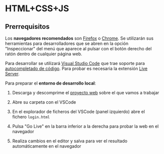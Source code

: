 # HTML+CSS+JS
## Prerrequisitos

Los **navegadores recomendados** son [Firefox](https://www.mozilla.org/es-ES/firefox/new/) o [Chrome](https://www.google.com/intl/es_es/chrome/). Se utilizarán sus herramientas para desarrolladores que se abren en la opción "Inspeccionar" del menú que aparece al pulsar con el botón derecho del ratón dentro de cualquier página web.

Para desarrollar se utilizará [Visual Studio Code](https://code.visualstudio.com/) que trae soporte para [autocompletado de código](https://code.visualstudio.com/docs/languages/html). Para probar es necesaria la extensión [Live Server](https://marketplace.visualstudio.com/items?itemName=ritwickdey.LiveServer).

Para preparar el **entorno de desarrollo local**:

1. Descarga y descomprime el [proyecto web](files/p2.zip) sobre el que vamos a trabajar

1. Abre su carpeta con el VSCode

1. En el explorador de ficheros del VSCode (panel izquierdo) abre el fichero `login.html`

1. Pulsa "Go Live" en la barra inferior a la derecha para probar la web en el navegador

1. Realiza cambios en el editor y salva para ver el resultado automáticamente en el navegador